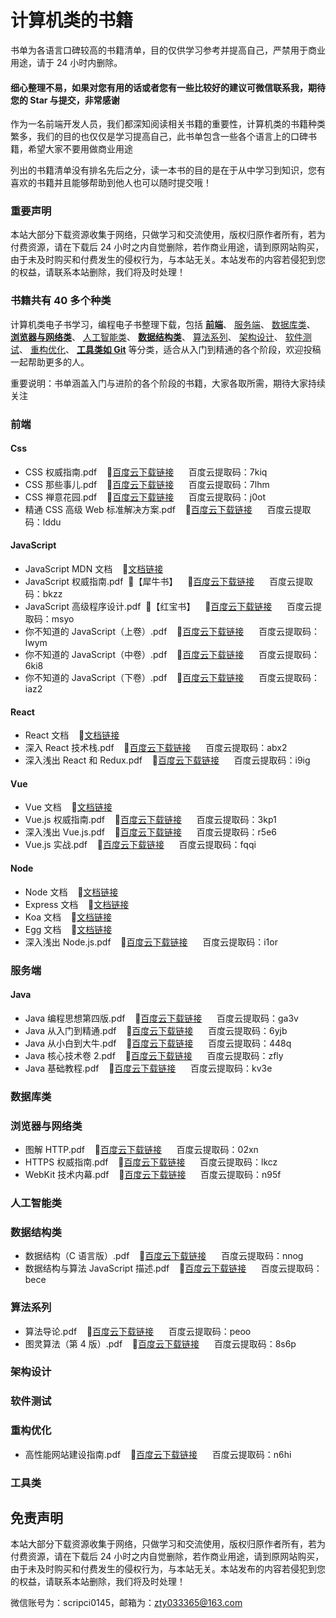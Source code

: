 # 计算机类的书籍

书单为各语言口碑较高的书籍清单，目的仅供学习参考并提高自己，严禁用于商业用途，请于 24 小时内删除。

#### 细心整理不易，如果对您有用的话或者您有一些比较好的建议可微信联系我，期待您的 Star 与提交，非常感谢

作为一名前端开发人员，我们都深知阅读相关书籍的重要性，计算机类的书籍种类繁多，我们的目的也仅仅是学习提高自己，此书单包含一些各个语言上的口碑书籍，希望大家不要用做商业用途

列出的书籍清单没有排名先后之分，读一本书的目的是在于从中学习到知识，您有喜欢的书籍并且能够帮助到他人也可以随时提交哦！

### 重要声明

本站大部分下载资源收集于网络，只做学习和交流使用，版权归原作者所有，若为付费资源，请在下载后 24 小时之内自觉删除，若作商业用途，请到原网站购买，由于未及时购买和付费发生的侵权行为，与本站无关。本站发布的内容若侵犯到您的权益，请联系本站删除，我们将及时处理！

### 书籍共有 40 多个种类

计算机类电子书学习，编程电子书整理下载，包括
[**前端**](https://github.com/itzty-1207/e-books#前端)、
[服务端](https://github.com/itzty-1207/e-books#服务端)、
[数据库类](https://github.com/itzty-1207/e-books#数据库类)、
[**浏览器与网络类**](https://github.com/itzty-1207/e-books#浏览器与网络类)、
[人工智能类](https://github.com/itzty-1207/e-books#人工智能类)、
[**数据结构类**](https://github.com/itzty-1207/e-books#数据结构类)、
[算法系列](https://github.com/itzty-1207/e-books#算法系列)、
[架构设计](https://github.com/itzty-1207/e-books#架构设计)、
[软件测试](https://github.com/itzty-1207/e-books#软件测试)、
[重构优化](https://github.com/itzty-1207/e-books#重构优化)、
[**工具类如 Git**](https://github.com/itzty-1207/e-books#工具类)
等分类，适合从入门到精通的各个阶段，欢迎投稿一起帮助更多的人。

重要说明：书单涵盖入门与进阶的各个阶段的书籍，大家各取所需，期待大家持续关注

### 前端

#### Css

- CSS 权威指南.pdf&nbsp;&nbsp;&nbsp;&nbsp;🧀[百度云下载链接](https://pan.baidu.com/s/1-fCcMQv4kLtBORYset2kyQ)&nbsp;&nbsp;&nbsp;&nbsp;&nbsp;&nbsp;百度云提取码：7kiq
- CSS 那些事儿.pdf&nbsp;&nbsp;&nbsp;&nbsp;🧀[百度云下载链接](https://pan.baidu.com/s/1KzWHjqzY7VGK_AaOClWJbA)&nbsp;&nbsp;&nbsp;&nbsp;&nbsp;&nbsp;百度云提取码：7lhm
- CSS 禅意花园.pdf&nbsp;&nbsp;&nbsp;&nbsp;🧀[百度云下载链接](https://pan.baidu.com/s/12cywJukd3ANwuyVogjUnXg)&nbsp;&nbsp;&nbsp;&nbsp;&nbsp;&nbsp;百度云提取码：j0ot
- 精通 CSS 高级 Web 标准解决方案.pdf&nbsp;&nbsp;&nbsp;&nbsp;🧀[百度云下载链接](https://pan.baidu.com/s/1j35lmHGID9f5vOHEs6qS_w)&nbsp;&nbsp;&nbsp;&nbsp;&nbsp;&nbsp;百度云提取码：lddu

#### JavaScript

- JavaScript MDN 文档&nbsp;&nbsp;&nbsp;&nbsp;🧀[文档链接](https://developer.mozilla.org/zh-CN)
- JavaScript 权威指南.pdf&nbsp;&nbsp;🍪【犀牛书】&nbsp;&nbsp;&nbsp;&nbsp;🧀[百度云下载链接](https://pan.baidu.com/s/1ZkAO6gUkFhUzFdMbEzDYJQ)&nbsp;&nbsp;&nbsp;&nbsp;&nbsp;&nbsp;百度云提取码：bkzz
- JavaScript 高级程序设计.pdf&nbsp;&nbsp;🍪【红宝书】&nbsp;&nbsp;&nbsp;&nbsp;🧀[百度云下载链接](https://pan.baidu.com/s/1uGbQPSCGfslLQf6yQfWtGQ)&nbsp;&nbsp;&nbsp;&nbsp;&nbsp;&nbsp;百度云提取码：msyo
- 你不知道的 JavaScript（上卷）.pdf&nbsp;&nbsp;&nbsp;&nbsp;🧀[百度云下载链接](https://pan.baidu.com/s/1l7EKx3Zl72hPpXd9yTvXzg)&nbsp;&nbsp;&nbsp;&nbsp;&nbsp;&nbsp;百度云提取码：lwym
- 你不知道的 JavaScript（中卷）.pdf&nbsp;&nbsp;&nbsp;&nbsp;🧀[百度云下载链接](https://pan.baidu.com/s/1C0wv6wBfQD_VUSK7eo38kg)&nbsp;&nbsp;&nbsp;&nbsp;&nbsp;&nbsp;百度云提取码：6ki8
- 你不知道的 JavaScript（下卷）.pdf&nbsp;&nbsp;&nbsp;&nbsp;🧀[百度云下载链接](https://pan.baidu.com/s/1KUSkwfPyvxD_gLv3vj8ZLg)&nbsp;&nbsp;&nbsp;&nbsp;&nbsp;&nbsp;百度云提取码：iaz2

#### React

- React 文档&nbsp;&nbsp;&nbsp;&nbsp;🧀[文档链接](https://react.docschina.org/docs/getting-started.html)
- 深入 React 技术栈.pdf&nbsp;&nbsp;&nbsp;&nbsp;🧀[百度云下载链接](https://pan.baidu.com/s/1Tg0D60ccte4JbrLo0Cw7Eg)&nbsp;&nbsp;&nbsp;&nbsp;&nbsp;&nbsp;百度云提取码：abx2
- 深入浅出 React 和 Redux.pdf&nbsp;&nbsp;&nbsp;&nbsp;🧀[百度云下载链接](https://pan.baidu.com/s/12H84ezDMlPPrHiQWJc5F9Q)&nbsp;&nbsp;&nbsp;&nbsp;&nbsp;&nbsp;百度云提取码：i9ig

#### Vue

- Vue 文档&nbsp;&nbsp;&nbsp;&nbsp;🧀[文档链接](https://cn.vuejs.org/guide/introduction.html)
- Vue.js 权威指南.pdf&nbsp;&nbsp;&nbsp;&nbsp;🧀[百度云下载链接](https://pan.baidu.com/s/1mUltZYXQTjXu_ySQwg1bvg)&nbsp;&nbsp;&nbsp;&nbsp;&nbsp;&nbsp;百度云提取码：3kp1
- 深入浅出 Vue.js.pdf&nbsp;&nbsp;&nbsp;&nbsp;🧀[百度云下载链接](https://pan.baidu.com/s/1bNk2m1FMJ4oYC6pniogo_A)&nbsp;&nbsp;&nbsp;&nbsp;&nbsp;&nbsp;百度云提取码：r5e6
- Vue.js 实战.pdf&nbsp;&nbsp;&nbsp;&nbsp;🧀[百度云下载链接](https://pan.baidu.com/s/1J5ihooCdH1brcGv_MEkVOA)&nbsp;&nbsp;&nbsp;&nbsp;&nbsp;&nbsp;百度云提取码：fqqi

#### Node

- Node 文档&nbsp;&nbsp;&nbsp;&nbsp;🧀[文档链接](http://nodejs.p2hp.com/learn)
- Express 文档&nbsp;&nbsp;&nbsp;&nbsp;🧀[文档链接](https://www.expressjs.com.cn/)
- Koa 文档&nbsp;&nbsp;&nbsp;&nbsp;🧀[文档链接](https://www.koajs.com.cn/)
- Egg 文档&nbsp;&nbsp;&nbsp;&nbsp;🧀[文档链接](https://www.eggjs.org/zh-CN)
- 深入浅出 Node.js.pdf&nbsp;&nbsp;&nbsp;&nbsp;🧀[百度云下载链接](https://pan.baidu.com/s/1GZ-fPaoqpjEejh_H3u-k5w)&nbsp;&nbsp;&nbsp;&nbsp;&nbsp;&nbsp;百度云提取码：i1or

### 服务端

#### Java

- Java 编程思想第四版.pdf&nbsp;&nbsp;&nbsp;&nbsp;🧀[百度云下载链接](https://pan.baidu.com/s/1DahjCESp05NM8_5qzVQKCw)&nbsp;&nbsp;&nbsp;&nbsp;&nbsp;&nbsp;百度云提取码：ga3v
- Java 从入门到精通.pdf&nbsp;&nbsp;&nbsp;&nbsp;🧀[百度云下载链接](https://pan.baidu.com/s/1HqG70sWhsu9K7iJD5SnXuA)&nbsp;&nbsp;&nbsp;&nbsp;&nbsp;&nbsp;百度云提取码：6yjb
- Java 从小白到大牛.pdf&nbsp;&nbsp;&nbsp;&nbsp;🧀[百度云下载链接](https://pan.baidu.com/s/19jp1LVgj1iA6d4SyfwGokA)&nbsp;&nbsp;&nbsp;&nbsp;&nbsp;&nbsp;百度云提取码：448q
- Java 核心技术卷 2.pdf&nbsp;&nbsp;&nbsp;&nbsp;🧀[百度云下载链接](https://pan.baidu.com/s/1FukINsZYXB7WXSodgpf9KQ)&nbsp;&nbsp;&nbsp;&nbsp;&nbsp;&nbsp;百度云提取码：zfly
- Java 基础教程.pdf&nbsp;&nbsp;&nbsp;&nbsp;🧀[百度云下载链接](https://pan.baidu.com/s/1moYbBlnEh3TlSEtWNvEuhw)&nbsp;&nbsp;&nbsp;&nbsp;&nbsp;&nbsp;百度云提取码：kv3e

### 数据库类

### 浏览器与网络类

- 图解 HTTP.pdf&nbsp;&nbsp;&nbsp;&nbsp;🧀[百度云下载链接](https://pan.baidu.com/s/1hHeUCmSDi4vj43ujt5k0HA)&nbsp;&nbsp;&nbsp;&nbsp;&nbsp;&nbsp;百度云提取码：02xn
- HTTPS 权威指南.pdf&nbsp;&nbsp;&nbsp;&nbsp;🧀[百度云下载链接](https://pan.baidu.com/s/18rKHk4F04oMO3P87OivR4Q)&nbsp;&nbsp;&nbsp;&nbsp;&nbsp;&nbsp;百度云提取码：lkcz
- WebKit 技术内幕.pdf&nbsp;&nbsp;&nbsp;&nbsp;🧀[百度云下载链接](https://pan.baidu.com/s/1fcC4O47p8FoJqhj7AIriOg)&nbsp;&nbsp;&nbsp;&nbsp;&nbsp;&nbsp;百度云提取码：n95f

### 人工智能类

### 数据结构类

- 数据结构（C 语言版）.pdf&nbsp;&nbsp;&nbsp;&nbsp;🧀[百度云下载链接](https://pan.baidu.com/s/1CcrzLyQF3VCykDQKYrUlqQ)&nbsp;&nbsp;&nbsp;&nbsp;&nbsp;&nbsp;百度云提取码：nnog
- 数据结构与算法 JavaScript 描述.pdf&nbsp;&nbsp;&nbsp;&nbsp;🧀[百度云下载链接](https://pan.baidu.com/s/1gax3gx6L2tlxt3txtqfKeQ)&nbsp;&nbsp;&nbsp;&nbsp;&nbsp;&nbsp;百度云提取码：bece

### 算法系列

- 算法导论.pdf&nbsp;&nbsp;&nbsp;&nbsp;🧀[百度云下载链接](https://pan.baidu.com/s/1WqTWqGQMeMiDQLJCDGzirg)&nbsp;&nbsp;&nbsp;&nbsp;&nbsp;&nbsp;百度云提取码：peoo
- 图灵算法（第 4 版）.pdf&nbsp;&nbsp;&nbsp;&nbsp;🧀[百度云下载链接](https://pan.baidu.com/s/1c16hPI_LK_YMw4C97mKjQw)&nbsp;&nbsp;&nbsp;&nbsp;&nbsp;&nbsp;百度云提取码：8s6p

### 架构设计

### 软件测试

### 重构优化

- 高性能网站建设指南.pdf&nbsp;&nbsp;&nbsp;&nbsp;🧀[百度云下载链接](https://pan.baidu.com/s/1PQ55x_h4PC2cDMpQ--5HhA)&nbsp;&nbsp;&nbsp;&nbsp;&nbsp;&nbsp;百度云提取码：n6hi

### 工具类

## 免责声明

本站大部分下载资源收集于网络，只做学习和交流使用，版权归原作者所有，若为付费资源，请在下载后 24 小时之内自觉删除，若作商业用途，请到原网站购买，由于未及时购买和付费发生的侵权行为，与本站无关。本站发布的内容若侵犯到您的权益，请联系本站删除，我们将及时处理！

微信账号为：scripci0145，邮箱为：zty033365@163.com
